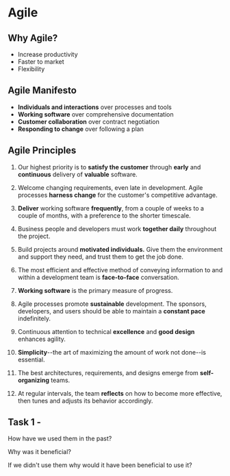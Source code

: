 # Agile 

## Why Agile?

* Increase productivity
* Faster to market
* Flexibility

## Agile Manifesto

* **Individuals and interactions** over processes and tools
* **Working software** over comprehensive documentation
* **Customer collaboration** over contract negotiation
* **Responding to change** over following a plan

## Agile Principles

1. Our highest priority is to **satisfy the customer** through **early** and **continuous** delivery of **valuable** software.

2. Welcome changing requirements, even late in development. Agile processes **harness change** for the customer's competitive advantage.

3. **Deliver** working software **frequently**, from a couple of weeks to a couple of months, with a preference to the shorter timescale.

4. Business people and developers must work **together daily** throughout the project.

5. Build projects around **motivated individuals.** Give them the environment and support they need, and trust them to get the job done.

6. 	The most efficient and effective method of conveying information to and within a development team is **face-to-face** conversation.

7. **Working software** is the primary measure of progress.

8. Agile processes promote **sustainable** development. The sponsors, developers, and users should be able to maintain a **constant pace** indefinitely.

9. Continuous attention to technical **excellence** and **good design** enhances agility.

10. **Simplicity**--the art of maximizing the amount of work not done--is essential.

11. The best architectures, requirements, and designs emerge from **self-organizing** teams.

12. At regular intervals, the team **reflects** on how to become more effective, then tunes and adjusts its behavior accordingly.

## Task 1 - 

How have we used them in the past?

Why was it beneficial?

If we didn't use them why would it have been beneficial to use it?
